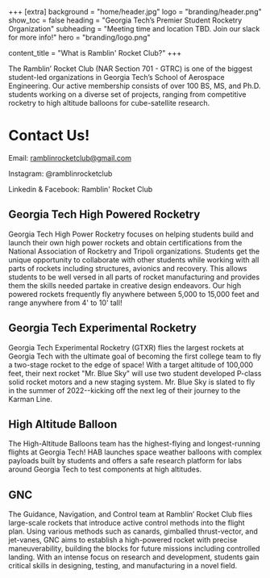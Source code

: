 +++
[extra]
background = "home/header.jpg"
logo = "branding/header.png"
show_toc = false
heading = "Georgia Tech’s Premier Student Rocketry Organization"
subheading = "Meeting time and location TBD. Join our slack for more info!"
hero = "branding/logo.png"

content_title = "What is Ramblin' Rocket Club?"
+++

The Ramblin’ Rocket Club (NAR Section 701 - GTRC) is one of the biggest student-led organizations in Georgia Tech’s School of Aerospace Engineering. Our active membership consists of over 100 BS, MS, and Ph.D. students working on a diverse set of projects, ranging from competitive rocketry to high altitude balloons for cube-satellite research. 

# Contact Us!
Email: ramblinrocketclub@gmail.com

Instagram: @ramblinrocketclub

Linkedin & Facebook: Ramblin' Rocket Club

## Georgia Tech High Powered Rocketry

Georgia Tech High Power Rocketry focuses on helping students build and launch their own high power rockets and obtain certifications from the National Association of Rocketry and Tripoli organizations. Students get the unique opportunity to collaborate with other students while working with all parts of rockets including structures, avionics and recovery. This allows students to be well versed in all parts of rocket manufacturing and provides them the skills needed partake in creative design endeavors. Our high powered rockets frequently fly anywhere between 5,000 to 15,000 feet and range anywhere from 4' to 10' tall! 

## Georgia Tech Experimental Rocketry

Georgia Tech Experimental Rocketry (GTXR) flies the largest rockets at Georgia Tech with the ultimate goal of becoming the first college team to fly a two-stage rocket to the edge of space! With a target altitude of 100,000 feet, their next rocket "Mr. Blue Sky" will use two student developed P-class solid rocket motors and a new staging system.  Mr. Blue Sky is slated to fly in the summer of 2022--kicking off the next leg of their journey to the Karman Line.

## High Altitude Balloon

The High-Altitude Balloons team has the highest-flying and longest-running flights at Georgia Tech! HAB launches space weather balloons with complex payloads built by students and offers a safe research platform for labs around Georgia Tech to test components at high altitudes.

## GNC

The Guidance, Navigation, and Control team at Ramblin’ Rocket Club flies large-scale rockets that introduce active control methods into the flight plan. Using various methods such as canards, gimballed thrust-vector, and jet-vanes, GNC aims to establish a high-powered rocket with precise maneuverability, building the blocks for future missions including controlled landing. With an intense focus on research and development, students gain critical skills in designing, testing, and manufacturing in a novel field.